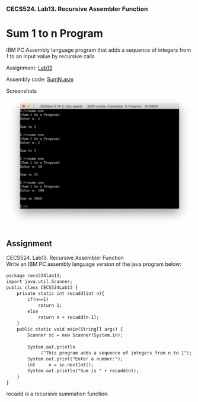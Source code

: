 ### CECS524. Lab13. Recursive Assembler Function
# Sum 1 to n Program
IBM PC Assembly language program that adds a sequence of integers from 1 to an input value by recursive calls

Assignment: [Lab13](#Assignment)  

Assembly code: [SumN.asm](../SumN.asm)  

Screenshots  
![SumN_screenshot](images/sumn_screenshot.png)

## Assignment
CECS524. Lab13. Recursive Assembler Function  
Write an IBM PC assembly language version of the java program below:
```
package cecs524lab13;
import java.util.Scanner;
public class CECS524Lab13 {
    private static int recadd(int n){
        if(n==1)
            return 1;
        else
            return n + recadd(n-1);     
    }
    public static void main(String[] args) {
        Scanner sc = new Scanner(System.in);

        System.out.println
             ("This program adds a sequence of integers from n to 1");
        System.out.print("Enter a number:");
        int     n = sc.nextInt();
        System.out.println("Sum is " + recadd(n));
    }
}
```
recadd is a recursive summation function.

